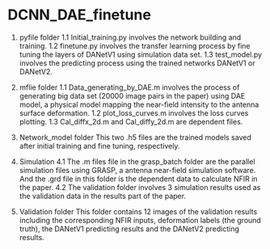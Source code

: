 # DCNN_DAE_finetune

1. pyfile folder
1.1  Initial_training.py involves the network building and training.
1.2 finetune.py involves the transfer learning process by fine tuning the layers of DANetV1 using simulation data set.
1.3 test_model.py involves the predicting process using the trained networks DANetV1 or DANetV2.

2. mflie folder
1.1 Data_generating_by_DAE.m involves the process of generating big data set (20000 image pairs in the paper) using DAE model, a physical model mapping the near-field intensity to the antenna surface deformation.
1.2 plot_loss_curves.m involves the loss curves plotting.
1.3 Cal_diffx_2d.m and Cal_diffy_2d.m are dependent files.

3. Network_model folder
This two .h5 files are the trained models saved after initial training and fine tuning, respectively.

4. Simulation
4.1 The .m files file in the grasp_batch folder are the parallel simulation files using GRASP, a antenna near-field simulation software. And the .grd file in this folder is the dependent data to calculate NFIR in the paper.
4.2 The validation folder involves 3 simulation results used as the validation data in the results part of the paper.

5. Validation folder
This folder contains 12 images of the validation results including the corresponding NFIR inputs, deformation labels (the ground truth), the DANetV1 predicting results and the DANetV2 predicting results.
